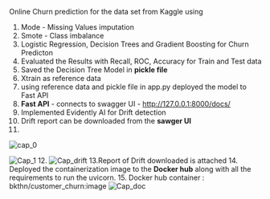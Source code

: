 Online Churn prediction for the data set from Kaggle using 
1. Mode - Missing Values imputation
2. Smote - Class imbalance
3. Logistic Regression, Decision Trees and Gradient Boosting for Churn Predicton
4. Evaluated the Results with Recall, ROC, Accuracy for Train and Test data
5. Saved the Decision Tree Model in **pickle file**
6. Xtrain as reference data
7. using reference data and pickle file in app.py deployed the model to Fast API
8. **Fast API** - connects to swagger UI - http://127.0.0.1:8000/docs/
9. Implemented Evidently AI for Drift detection
10. Drift report can be downloaded from the **sawger UI**
11. 
![cap_0](https://github.com/user-attachments/assets/3d01214f-e2e8-4feb-9541-316153443816)

![Cap_1](https://github.com/user-attachments/assets/1007ad25-9cb2-43f3-ad0b-1858dc8017ea)
12. 
![Cap_drift](https://github.com/user-attachments/assets/323283a6-f7d4-44d4-82cf-49e72c9401a5)
13.Report of Drift downloaded is attached
14. Deployed the containerization image to the **Docker hub** along with all the requirements to run the uvicorn.
15. Docker hub container : bkthn/customer_churn:image
![Cap_doc](https://github.com/user-attachments/assets/b1e2b62e-5139-4fc4-8a42-55b637b92da6)
